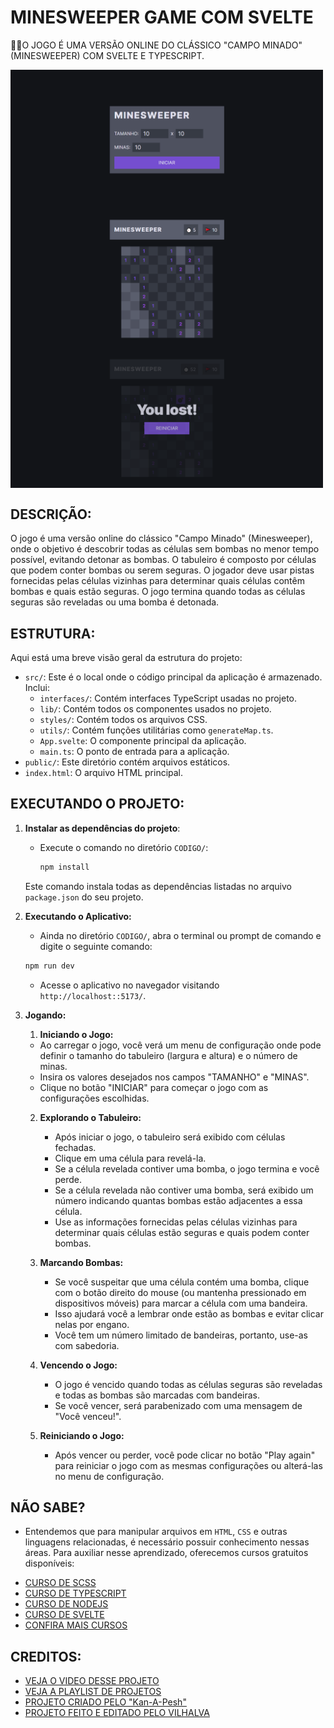 # MINESWEEPER GAME COM SVELTE
👨‍🏫O JOGO É UMA VERSÃO ONLINE DO CLÁSSICO "CAMPO MINADO" (MINESWEEPER) COM SVELTE E TYPESCRIPT.

<img src="./IMAGENS/FOTO_1.png" align="center" width="500"> <br> 
<img src="./IMAGENS/FOTO_2.png" align="center" width="500"> <br> 
<img src="./IMAGENS/FOTO_3.png" align="center" width="500"> <br> 

## DESCRIÇÃO:
O jogo é uma versão online do clássico "Campo Minado" (Minesweeper), onde o objetivo é descobrir todas as células sem bombas no menor tempo possível, evitando detonar as bombas. O tabuleiro é composto por células que podem conter bombas ou serem seguras. O jogador deve usar pistas fornecidas pelas células vizinhas para determinar quais células contêm bombas e quais estão seguras. O jogo termina quando todas as células seguras são reveladas ou uma bomba é detonada.

## ESTRUTURA:
Aqui está uma breve visão geral da estrutura do projeto:

- `src/`: Este é o local onde o código principal da aplicação é armazenado. Inclui:
  - `interfaces/`: Contém interfaces TypeScript usadas no projeto.
  - `lib/`: Contém todos os componentes usados no projeto.
  - `styles/`: Contém todos os arquivos CSS.
  - `utils/`: Contém funções utilitárias como `generateMap.ts`.
  - `App.svelte`: O componente principal da aplicação.
  - `main.ts`: O ponto de entrada para a aplicação.
- `public/`: Este diretório contém arquivos estáticos.
- `index.html`: O arquivo HTML principal.

## EXECUTANDO O PROJETO:
1. **Instalar as dependências do projeto**:
   - Execute o comando no diretório `CODIGO/`:
     ```cmd
     npm install
     ```
   Este comando instala todas as dependências listadas no arquivo `package.json` do seu projeto. 

2. **Executando o Aplicativo:**
   - Ainda no diretório `CODIGO/`, abra o terminal ou prompt de comando e digite o seguinte comando:
   ```bash
   npm run dev
   ```
   - Acesse o aplicativo no navegador visitando `http://localhost::5173/`.

3. **Jogando:**
   1. **Iniciando o Jogo:**
   - Ao carregar o jogo, você verá um menu de configuração onde pode definir o tamanho do tabuleiro (largura e altura) e o número de minas.
   - Insira os valores desejados nos campos "TAMANHO" e "MINAS".
   - Clique no botão "INICIAR" para começar o jogo com as configurações escolhidas.

   2. **Explorando o Tabuleiro:**
      - Após iniciar o jogo, o tabuleiro será exibido com células fechadas.
      - Clique em uma célula para revelá-la.
      - Se a célula revelada contiver uma bomba, o jogo termina e você perde.
      - Se a célula revelada não contiver uma bomba, será exibido um número indicando quantas bombas estão adjacentes a essa célula.
      - Use as informações fornecidas pelas células vizinhas para determinar quais células estão seguras e quais podem conter bombas.

   3. **Marcando Bombas:**
      - Se você suspeitar que uma célula contém uma bomba, clique com o botão direito do mouse (ou mantenha pressionado em dispositivos móveis) para marcar a célula com uma bandeira.
      - Isso ajudará você a lembrar onde estão as bombas e evitar clicar nelas por engano.
      - Você tem um número limitado de bandeiras, portanto, use-as com sabedoria.

   4. **Vencendo o Jogo:**
      - O jogo é vencido quando todas as células seguras são reveladas e todas as bombas são marcadas com bandeiras.
      - Se você vencer, será parabenizado com uma mensagem de "Você venceu!".

   5. **Reiniciando o Jogo:**
      - Após vencer ou perder, você pode clicar no botão "Play again" para reiniciar o jogo com as mesmas configurações ou alterá-las no menu de configuração.
   
## NÃO SABE?
- Entendemos que para manipular arquivos em `HTML`, `CSS` e outras linguagens relacionadas, é necessário possuir conhecimento nessas áreas. Para auxiliar nesse aprendizado, oferecemos cursos gratuitos disponíveis:
* [CURSO DE SCSS](https://github.com/VILHALVA/CURSO-DE-SCSS)
* [CURSO DE TYPESCRIPT](https://github.com/VILHALVA/CURSO-DE-TYPESCRIPT)
* [CURSO DE NODEJS](https://github.com/VILHALVA/CURSO-DE-NODEJS)
* [CURSO DE SVELTE](https://github.com/VILHALVA/CURSO-DE-SVELTE)
* [CONFIRA MAIS CURSOS](https://github.com/VILHALVA?tab=repositories&q=+topic:CURSO)

## CREDITOS:
- [VEJA O VIDEO DESSE PROJETO](https://youtu.be/ODdOByJy4bc?si=pfKavr771qZDbGcP)
- [VEJA A PLAYLIST DE PROJETOS](https://youtube.com/playlist?list=PLVGpQnv1Jm4zF85nLVJU2hvqg3CBa6QQd&si=64Ou6dIY4dYhOlEd)
- [PROJETO CRIADO PELO "Kan-A-Pesh"](https://github.com/Kan-A-Pesh/svelte-minesweeper)
- [PROJETO FEITO E EDITADO PELO VILHALVA](https://github.com/VILHALVA)

